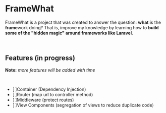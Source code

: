# FrameWhat

FrameWhat is a project that was created to answer the question: **what** is the **frame**work doing?
That is, improve my knowledge by learning how to **build some of the "hidden magic" around frameworks like Laravel**.

<br>

## Features (in progress)

**Note:** *more features will be added with time*

<br>

- [ ]Container (Dependency Injection)
- [ ]Router (map url to controller method)
- [ ]Middleware (protect routes)
- [ ]View Components (segregation of views to reduce duplicate code)
